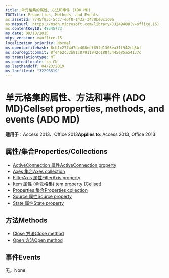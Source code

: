 ```yaml
---
title: 单元格集的属性、方法和事件 (ADO MD)
TOCTitle: Properties, Methods, and Events
ms:assetid: 7745f93c-5cc7-e6f8-143a-3470be0c1c0a
ms:mtpsurl: https://msdn.microsoft.com/library/JJ249488(v=office.15)
ms:contentKeyID: 48545723
ms.date: 09/18/2015
mtps_version: v=office.15
localization_priority: Normal
ms.openlocfilehash: 8cb1c2774d7dc408eef85fd1303ea31f942cb3bf
ms.sourcegitcommit: 8fe462c32b91c87911942c188f3445e85a54137c
ms.translationtype: MT
ms.contentlocale: zh-CN
ms.lasthandoff: 04/23/2019
ms.locfileid: "32296519"
---
```

# <a name="cellset-properties-methods-and-events-ado-md"></a><span data-ttu-id="531b0-102">单元格集的属性、方法和事件 (ADO MD)</span><span class="sxs-lookup"><span data-stu-id="531b0-102">Cellset properties, methods, and events (ADO MD)</span></span>

<span data-ttu-id="531b0-103">**适用于**：Access 2013、Office 2013</span><span class="sxs-lookup"><span data-stu-id="531b0-103">**Applies to**: Access 2013, Office 2013</span></span>

## <a name="propertiescollections"></a><span data-ttu-id="531b0-104">属性/集合</span><span class="sxs-lookup"><span data-stu-id="531b0-104">Properties/Collections</span></span>

- [<span data-ttu-id="531b0-105">ActiveConnection 属性</span><span class="sxs-lookup"><span data-stu-id="531b0-105">ActiveConnection property</span></span>](activeconnection-property-ado-md.md)
- [<span data-ttu-id="531b0-106">Axes 集合</span><span class="sxs-lookup"><span data-stu-id="531b0-106">Axes collection</span></span>](axes-collection-ado-md.md)
- [<span data-ttu-id="531b0-107">FilterAxis 属性</span><span class="sxs-lookup"><span data-stu-id="531b0-107">FilterAxis property</span></span>](filteraxis-property-ado-md.md)
- [<span data-ttu-id="531b0-108">Item 属性 (单元格集)</span><span class="sxs-lookup"><span data-stu-id="531b0-108">Item property (Cellset)</span></span>](item-property-ado-md-cellset.md)
- [<span data-ttu-id="531b0-109">Properties 集合</span><span class="sxs-lookup"><span data-stu-id="531b0-109">Properties collection</span></span>](properties-collection-ado.md)
- [<span data-ttu-id="531b0-110">Source 属性</span><span class="sxs-lookup"><span data-stu-id="531b0-110">Source property</span></span>](source-property-ado-md.md)
- [<span data-ttu-id="531b0-111">State 属性</span><span class="sxs-lookup"><span data-stu-id="531b0-111">State property</span></span>](state-property-ado-md.md)

## <a name="methods"></a><span data-ttu-id="531b0-112">方法</span><span class="sxs-lookup"><span data-stu-id="531b0-112">Methods</span></span>

- [<span data-ttu-id="531b0-113">Close 方法</span><span class="sxs-lookup"><span data-stu-id="531b0-113">Close method</span></span>](close-method-ado-md.md)
- [<span data-ttu-id="531b0-114">Open 方法</span><span class="sxs-lookup"><span data-stu-id="531b0-114">Open method</span></span>](open-method-ado-md.md)

## <a name="events"></a><span data-ttu-id="531b0-115">事件</span><span class="sxs-lookup"><span data-stu-id="531b0-115">Events</span></span>

<span data-ttu-id="531b0-116">无。</span><span class="sxs-lookup"><span data-stu-id="531b0-116">None.</span></span>

